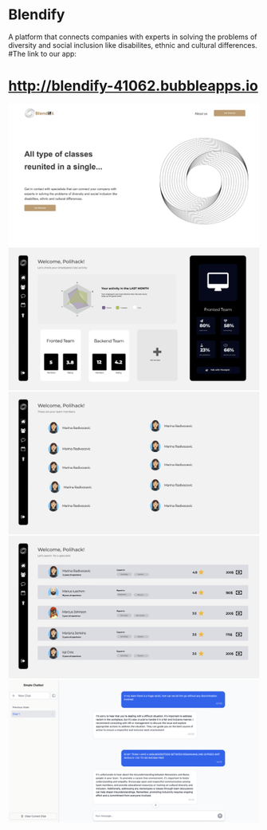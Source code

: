 # Blendify
A platform that connects companies with experts in solving the problems of diversity and social inclusion like disabilites, ethnic and cultural differences.
#The link to our app:
# http://blendify-41062.bubbleapps.io
![Screenshot](landing.png)
![Screenshot](dashboard.png)
![Screenshot](team.png)
![Screenshot](terapeuti.png)
![Screenshot](aichat.png)


